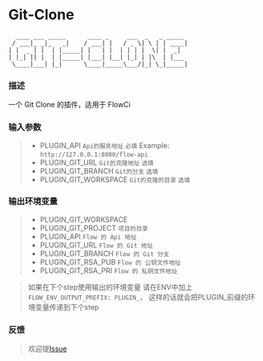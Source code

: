 # Git-Clone

```
  ____ ___ _____      ____ _     ___  _   _ _____
 / ___|_ _|_   _|    / ___| |   / _ \| \ | | ____|
| |  _ | |  | |_____| |   | |  | | | |  \| |  _|
| |_| || |  | |_____| |___| |__| |_| | |\  | |___
 \____|___| |_|      \____|_____\___/|_| \_|_____|

```

### 描述
一个 Git Clone 的插件，适用于 FlowCi

### 输入参数
>- PLUGIN_API `Api的服务地址` `必填` Example: `http://127.0.0.1:8080/flow-api`
>- PLUGIN_GIT_URL `Git的克隆地址` `选填`
>- PLUGIN_GIT_BRANCH `Git的分支` `选填`
>- PLUGIN_GIT_WORKSPACE `Git的克隆的目录` `选填`

### 输出环境变量
>- PLUGIN_GIT_WORKSPACE
>- PLUGIN_GIT_PROJECT `项目的目录`
>- PLUGIN_API `Flow 的 Api 地址`
>- PLUGIN_GIT_URL `Flow 的 Git 地址`
>- PLUGIN_GIT_BRANCH `Flow 的 Git 分支`
>- PLUGIN_GIT_RSA_PUB `Flow 的 公钥文件地址`
>- PLUGIN_GIT_RSA_PRI `Flow 的 私钥文件地址`

>如果在下个step使用输出的环境变量 请在ENV中加上 `FLOW_ENV_OUTPUT_PREFIX: PLUGIN_`， 这样的话就会把PLUGIN_前缀的环境变量传递到下个step
### 反馈
> 欢迎提[Issue](https://github.com/FlowCI/plugin-gitclone/issues)